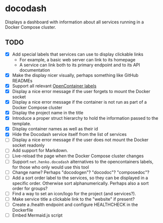 # docodash

Displays a dashboard with information about all services running in a Docker Compose cluster. 

## TODO

- [x] Add special labels that services can use to display clickable links
  - For example, a basic web server can link to its homepage
  - A service can link both to its primary endpoint and to its API documentation
- [x] Make the display nicer visually, perhaps something like GitHub READMEs
- [x] Support all relevant [OpenContainer labels](https://github.com/opencontainers/image-spec/blob/main/annotations.md)
- [x] Display a nice error message if the user forgets to mount the Docker socket
- [x] Display a nice error message if the container is not run as part of a Docker Compose cluster
- [x] Display the project name in the title
- [x] Introduce a proper struct hierarchy to hold the information passed to the template.
- [x] Display container names as well as their id
- [x] Hide the Docodash service itself from the list of services
- [ ] Display a nice error message if the user does not mount the Docker socket readonly
- [ ] Add support for Markdown.
- [ ] Live-reload the page when the Docker Compose cluster changes
- [ ] Support `net.henko.docodash` alternatives to the opencontainers labels, for those who only would use this tool
- [ ] Change name? Perhaps "docodogen"? "docodoc"? "composedoc"?
- [ ] Add a sort order label to the services, so they can be displayed in a specific order. Otherwise sort alphanumerically. Perhaps also a sort order for groups?
- [ ] Find a way to set an icon/logo for the project (and services?).
- [ ] Make service title a clickable link to the "website" if present?
- [ ] Create a /health endpoint and configure HEALTHCHECK in the Dockerfile
- [ ] Embed Mermaid.js script